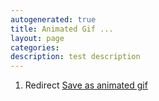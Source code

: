 ```yaml
---
autogenerated: true
title: Animated Gif ...
layout: page
categories: 
description: test description
---
```


1.  Redirect [Save as animated gif](Save_as_animated_gif)
